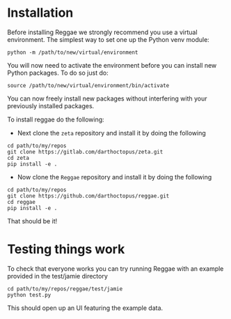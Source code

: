 # Installation
Before installing Reggae we strongly recommend you use a virtual environment. The simplest way to set one up the Python venv module:
```
python -m /path/to/new/virtual/environment
``` 
You will now need to activate the environment before you can install new Python packages. To do so just do:
```
source /path/to/new/virtual/environment/bin/activate
```
You can now freely install new packages without interfering with your previously installed packages.

To install reggae do the following:
 
- Next clone the `zeta` repository and install it by doing the following 
```
cd path/to/my/repos
git clone https://gitlab.com/darthoctopus/zeta.git
cd zeta
pip install -e .
```
- Now clone the `Reggae` repository and install it by doing the following
```
cd path/to/my/repos
git clone https://github.com/darthoctopus/reggae.git
cd reggae
pip install -e .
```
That should be it!

# Testing things work
To check that everyone works you can try running Reggae with an example provided in the test/jamie directory
```
cd path/to/my/repos/reggae/test/jamie
python test.py
```
This should open up an UI featuring the example data.

